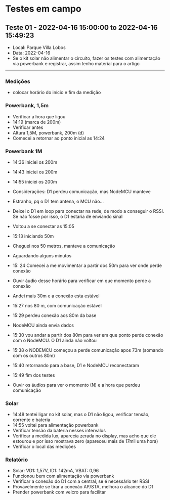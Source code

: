 # Testes em campo


## Teste 01 - 2022-04-16 15:00:00 to 2022-04-16 15:49:23

- Local: Parque Villa Lobos
- Data: 2022-04-16
- Se o kit solar não alimentar o circuito, fazer os testes com alimentação via powerbank e registrar, assim tenho material para o artigo

---

### Medições  

- colocar horário do início e fim da medição

### Powerbank, 1,5m

- Verificar a hora que ligou
- 14:19 (marca de 200m)
- Verificar antes
- Altura 1,5M, powerbank, 200m (d)
- Comecei a retornar ao ponto inicial  as 14:24

### Powerbank 1M

- 14:36 iniciei os 200m
- 14:43 iniciei os 200m
- 14:55 iniciei os 200m

- Considerações: D1 perdeu comunicação, mas NodeMCU manteve
- Estranho, pq o D1 tem antena, o MCU não…
- Deixei o D1 em loop para conectar na rede, de modo a conseguir o RSSI. Se não fosse por isso, o D1 estaria de enviando sinal
- Voltou a se conectar as 15:05

- 15:13 iniciando 50m
- Cheguei nos 50 metros, manteve a comunicação
- Aguardando alguns minutos
- 15: 24 Comecei a me movimentar a partir dos 50m para ver onde perde conexão
- Ouvir áudio desse horário para verificar em que momento perde a conexão
- Andei mais 30m e a conexão esta estável
- 15:27 nos 80 m, com comunicação estável

- 15:29 perdeu conexão aos 80m da base
- NodeMCU ainda envia dados
- 15:30 vou andar a partir dos 80m para ver em que ponto perde conexão com o NodeMCU. O D1 ainda não voltou
- 15:38 o NODEMCU começou a perde comunicação apos 73m (somando com os outros 80m)
- 15:40 retornando para a base, D1 e NodeMCU reconectaram
- 15:49 fim dos testes

- Ouvir os áudios para ver o momento (N) e a hora que perdeu comunicação

### Solar

- 14:48 tentei ligar no kit solar, mas o D1 não ligou, verificar tensão, corrente e bateria
- 14:55 voltei para alimentação powerbank
- Verificar tensão da bateria nesses intervalos
- Verificar a medida lux, aparecia zerada no display, mas acho que ele estourou e por isso mostrava zero (apareceu mais de 17mil uma hora)
- Verificar o local das medições

### Relatório

- Solar: VD1: 1,57V, ID1: 142mA, VBAT: 0,96
- Funcionou bem com alimentação via powerbank
- Verificar a conexão do D1 com a central, se é necessário ter RSSI
- Provavelmente se tirar a conexão AP/STA, melhora o alcance do D1
- Prender powerbank com velcro para facilitar
